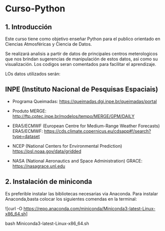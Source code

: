 # Curso-Python
## 1. Introducción 
Este curso tiene como objetivo enseñar Python para el publico orientado en Ciencias Atmosféricas y Ciencia de Datos. 

Se realizará analisis a partir de datos de principales centros meterologicos que nos brindan sugerencias de manipulación de estos datos, asi como su visualización. Los codigos seran comentados para facilitar el aprendizaje.

LOs datos utilizados serán:

## INPE (Instituto Nacional de Pesquisas Espaciais)

* Programa Queimadas: https://queimadas.dgi.inpe.br/queimadas/portal

* Produto MERGE: http://ftp.cptec.inpe.br/modelos/tempo/MERGE/GPM/DAILY

* ERA5/ECMWF (European Centre for Medium-Range Weather Forecasts)
ERA5/ECMWF: https://cds.climate.copernicus.eu/cdsapp#!/search?type=dataset

* NCEP (National Centers for Environmental Prediction)
https://psl.noaa.gov/data/gridded

* NASA (National Aeronautics and Space Administration)
GRACE: https://nasagrace.unl.edu

## 2. Instalación de miniconda
Es preferible instalar las bibliotecas necesarias via Anaconda. Para instalar Anaconda,basta colocar los siguientes comendas en la terminal:

![curl -O https://repo.anaconda.com/miniconda/Miniconda3-latest-Linux-x86_64.sh]

bash Miniconda3-latest-Linux-x86_64.sh
